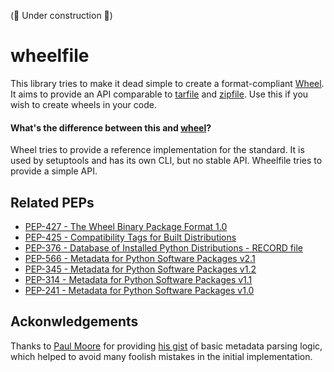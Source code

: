 (🚧 Under construction 🚧)

# wheelfile

This library tries to make it dead simple to create a format-compliant
[Wheel](https://pythonwheels.com/). It aims to provide an API comparable to
[tarfile](https://docs.python.org/3/library/tarfile.html) and
[zipfile](https://docs.python.org/3/library/zipfile.html). Use this if you wish
to create wheels in your code.

#### What's the difference between this and [wheel](https://pypi.org/project/wheel/)?

Wheel tries to provide a reference implementation for the standard. It is used
by setuptools and has its own CLI, but no stable API. Wheelfile tries to
provide a simple API.

## Related PEPs
- [PEP-427 - The Wheel Binary Package Format
  1.0](https://www.python.org/dev/peps/pep-0427/)
- [PEP-425 - Compatibility Tags for Built
  Distributions](https://www.python.org/dev/peps/pep-0425/)
- [PEP-376 - Database of Installed Python Distributions - RECORD
  file](https://www.python.org/dev/peps/pep-0376/#record)
- [PEP-566 - Metadata for Python Software Packages
  v2.1](https://www.python.org/dev/peps/pep-0566/)
- [PEP-345 - Metadata for Python Software Packages
  v1.2](https://www.python.org/dev/peps/pep-0345/)
- [PEP-314 - Metadata for Python Software Packages
  v1.1](https://www.python.org/dev/peps/pep-0314/)
- [PEP-241 - Metadata for Python Software Packages
  v1.0](https://www.python.org/dev/peps/pep-0241/)


## Ackonwledgements

Thanks to [Paul Moore](https://github.com/pfmoore) for providing
[his gist](https://gist.github.com/pfmoore/20f3654ca33f8b14f0fcb6dfa1a6b469)
of basic metadata parsing logic, which helped to avoid many foolish mistakes
in the initial implementation.

